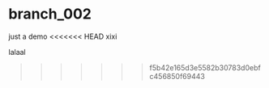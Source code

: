 # branch_002
just a demo
<<<<<<< HEAD
xixi

lalaal
>>>>>>> f5b42e165d3e5582b30783d0ebfc456850f69443
